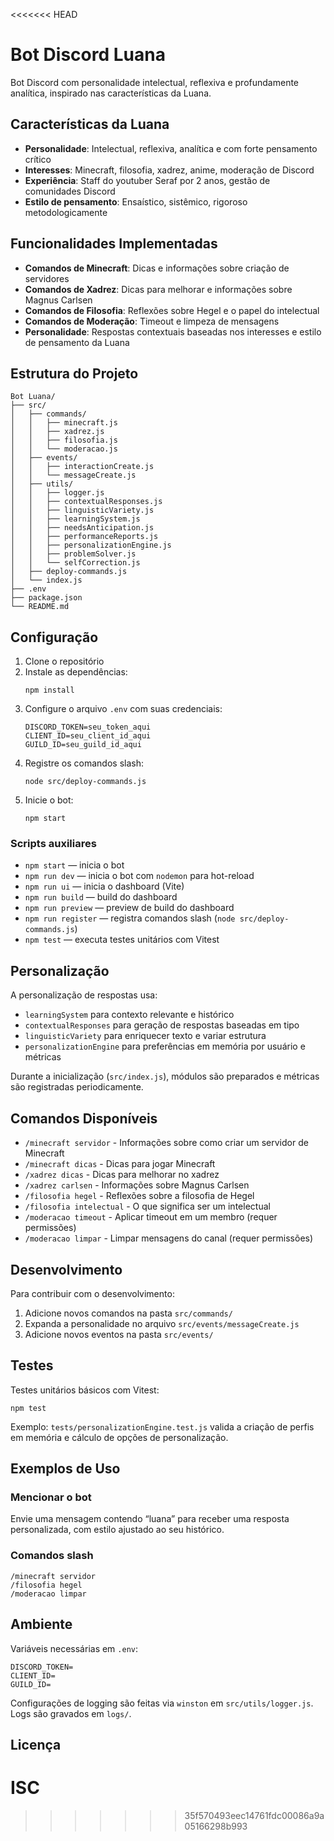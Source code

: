 <<<<<<< HEAD
# Bot Discord Luana

Bot Discord com personalidade intelectual, reflexiva e profundamente analítica, inspirado nas características da Luana.

## Características da Luana

- **Personalidade**: Intelectual, reflexiva, analítica e com forte pensamento crítico
- **Interesses**: Minecraft, filosofia, xadrez, anime, moderação de Discord
- **Experiência**: Staff do youtuber Seraf por 2 anos, gestão de comunidades Discord
- **Estilo de pensamento**: Ensaístico, sistêmico, rigoroso metodologicamente

## Funcionalidades Implementadas

- **Comandos de Minecraft**: Dicas e informações sobre criação de servidores
- **Comandos de Xadrez**: Dicas para melhorar e informações sobre Magnus Carlsen
- **Comandos de Filosofia**: Reflexões sobre Hegel e o papel do intelectual
- **Comandos de Moderação**: Timeout e limpeza de mensagens
- **Personalidade**: Respostas contextuais baseadas nos interesses e estilo de pensamento da Luana

## Estrutura do Projeto

```
Bot Luana/
├── src/
│   ├── commands/
│   │   ├── minecraft.js
│   │   ├── xadrez.js
│   │   ├── filosofia.js
│   │   └── moderacao.js
│   ├── events/
│   │   ├── interactionCreate.js
│   │   └── messageCreate.js
│   ├── utils/
│   │   ├── logger.js
│   │   ├── contextualResponses.js
│   │   ├── linguisticVariety.js
│   │   ├── learningSystem.js
│   │   ├── needsAnticipation.js
│   │   ├── performanceReports.js
│   │   ├── personalizationEngine.js
│   │   ├── problemSolver.js
│   │   └── selfCorrection.js
│   ├── deploy-commands.js
│   └── index.js
├── .env
├── package.json
└── README.md
```

## Configuração

1. Clone o repositório
2. Instale as dependências:
   ```
   npm install
   ```
3. Configure o arquivo `.env` com suas credenciais:
   ```
   DISCORD_TOKEN=seu_token_aqui
   CLIENT_ID=seu_client_id_aqui
   GUILD_ID=seu_guild_id_aqui
   ```
4. Registre os comandos slash:
   ```
   node src/deploy-commands.js
   ```
5. Inicie o bot:
   ```
   npm start
   ```

### Scripts auxiliares

- `npm start` — inicia o bot
- `npm run dev` — inicia o bot com `nodemon` para hot-reload
- `npm run ui` — inicia o dashboard (Vite)
- `npm run build` — build do dashboard
- `npm run preview` — preview de build do dashboard
- `npm run register` — registra comandos slash (`node src/deploy-commands.js`)
- `npm test` — executa testes unitários com Vitest

## Personalização

A personalização de respostas usa:
- `learningSystem` para contexto relevante e histórico
- `contextualResponses` para geração de respostas baseadas em tipo
- `linguisticVariety` para enriquecer texto e variar estrutura
- `personalizationEngine` para preferências em memória por usuário e métricas

Durante a inicialização (`src/index.js`), módulos são preparados e métricas são registradas periodicamente.

## Comandos Disponíveis

- `/minecraft servidor` - Informações sobre como criar um servidor de Minecraft
- `/minecraft dicas` - Dicas para jogar Minecraft
- `/xadrez dicas` - Dicas para melhorar no xadrez
- `/xadrez carlsen` - Informações sobre Magnus Carlsen
- `/filosofia hegel` - Reflexões sobre a filosofia de Hegel
- `/filosofia intelectual` - O que significa ser um intelectual
- `/moderacao timeout` - Aplicar timeout em um membro (requer permissões)
- `/moderacao limpar` - Limpar mensagens do canal (requer permissões)

## Desenvolvimento

Para contribuir com o desenvolvimento:

1. Adicione novos comandos na pasta `src/commands/`
2. Expanda a personalidade no arquivo `src/events/messageCreate.js`
3. Adicione novos eventos na pasta `src/events/`

## Testes

Testes unitários básicos com Vitest:

```
npm test
```

Exemplo: `tests/personalizationEngine.test.js` valida a criação de perfis em memória e cálculo de opções de personalização.

## Exemplos de Uso

### Mencionar o bot

Envie uma mensagem contendo “luana” para receber uma resposta personalizada, com estilo ajustado ao seu histórico.

### Comandos slash

```
/minecraft servidor
/filosofia hegel
/moderacao limpar
```

## Ambiente

Variáveis necessárias em `.env`:

```
DISCORD_TOKEN=
CLIENT_ID=
GUILD_ID=
```

Configurações de logging são feitas via `winston` em `src/utils/logger.js`. Logs são gravados em `logs/`.

## Licença

ISC
=======

>>>>>>> 35f570493eec14761fdc00086a9a05166298b993
